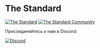 # The Standard

[![The Standard](https://img.shields.io/github/v/release/hassanhabib/The-Standard?style=default&label=Версия%20The%20Standard&color=2ea44f)](https://github.com/hassanhabib/The-Standard/releases/tag=latest)
[![The Standard Community](https://img.shields.io/discord/934130100008538142?style=default&color=%237289da&label=The%20Standard%20Сообщество&logo=Discord)](https://discord.gg/vdPZ7hS52X)

Присоединяйтесь к нам в Discord:

[![Discord](https://discord.com/api/guilds/934130100008538142/widget.png?style=banner2)](https://discord.gg/vdPZ7hS52X)
